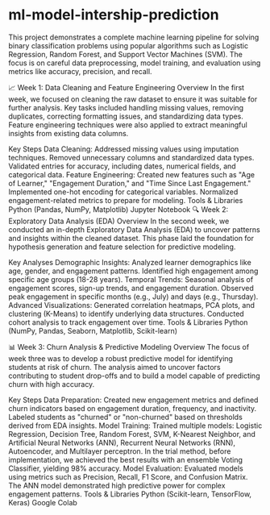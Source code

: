 # ml-model-intership-prediction
 This project demonstrates a complete machine learning pipeline for solving binary classification problems using popular algorithms such as Logistic Regression, Random Forest, and Support Vector Machines (SVM). The focus is on careful data preprocessing, model training, and evaluation using metrics like accuracy, precision, and recall.

 📈 Week 1: Data Cleaning and Feature Engineering
Overview
In the first week, we focused on cleaning the raw dataset to ensure it was suitable for further analysis. Key tasks included handling missing values, removing duplicates, correcting formatting issues, and standardizing data types. Feature engineering techniques were also applied to extract meaningful insights from existing data columns.

Key Steps
Data Cleaning:
Addressed missing values using imputation techniques.
Removed unnecessary columns and standardized data types.
Validated entries for accuracy, including dates, numerical fields, and categorical data.
Feature Engineering:
Created new features such as "Age of Learner," "Engagement Duration," and "Time Since Last Engagement."
Implemented one-hot encoding for categorical variables.
Normalized engagement-related metrics to prepare for modeling.
Tools & Libraries
Python (Pandas, NumPy, Matplotlib)
Jupyter Notebook
🔍 Week 2: Exploratory Data Analysis (EDA)
Overview
In the second week, we conducted an in-depth Exploratory Data Analysis (EDA) to uncover patterns and insights within the cleaned dataset. This phase laid the foundation for hypothesis generation and feature selection for predictive modeling.

Key Analyses
Demographic Insights:
Analyzed learner demographics like age, gender, and engagement patterns.
Identified high engagement among specific age groups (18-28 years).
Temporal Trends:
Seasonal analysis of engagement scores, sign-up trends, and engagement duration.
Observed peak engagement in specific months (e.g., July) and days (e.g., Thursday).
Advanced Visualizations:
Generated correlation heatmaps, PCA plots, and clustering (K-Means) to identify underlying data structures.
Conducted cohort analysis to track engagement over time.
Tools & Libraries
Python (NumPy, Pandas, Seaborn, Matplotlib, Scikit-learn)

📊 Week 3: Churn Analysis & Predictive Modeling
Overview
The focus of week three was to develop a robust predictive model for identifying students at risk of churn. The analysis aimed to uncover factors contributing to student drop-offs and to build a model capable of predicting churn with high accuracy.

Key Steps
Data Preparation:
Created new engagement metrics and defined churn indicators based on engagement duration, frequency, and inactivity.
Labeled students as "churned" or "non-churned" based on thresholds derived from EDA insights.
Model Training:
Trained multiple models: Logistic Regression, Decision Tree, Random Forest, SVM, K-Nearest Neighbor, and Artificial Neural Networks (ANN), Recurrent Neural Networks (RNN), Autoencoder, and Multilayer perceptron.
In the trial method, before implementation, we achieved the best results with an ensemble Voting Classifier, yielding 98% accuracy.
Model Evaluation:
Evaluated models using metrics such as Precision, Recall, F1 Score, and Confusion Matrix.
The ANN model demonstrated high predictive power for complex engagement patterns.
Tools & Libraries
Python (Scikit-learn, TensorFlow, Keras)
Google Colab
